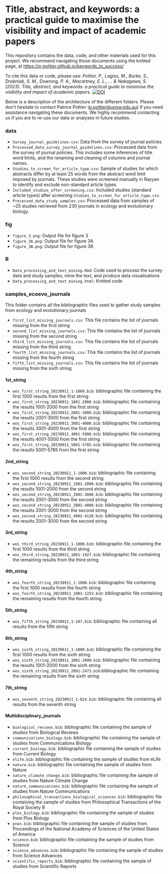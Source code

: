 # Title, abstract, and keywords: a practical guide to maximise the visibility and impact of academic papers

This repository contains the data, code, and other materials used for this project. We recommend navigating those documents using the knitted page, at https://p-pottier.github.io/keywords_to_success/

To cite this data or code, please use: *Pottier, P., Lagisz, M., Burke, S., Drobniak, S. M., Downing, P. A., Macartney, E. L., ... & Nakagawa, S. (2023). Title, abstract, and keywords: a practical guide to maximise the visibility and impact of academic papers.* [![DOI](https://zenodo.org/badge/696517502.svg)](https://zenodo.org/doi/10.5281/zenodo.11593509)

Below is a description of the architecture of the different folders. Please don't hesitate to contact Patrice Pottier (p.pottier@unsw.edu.au) if you need assistance navigating these documents. We highly recommend contacting us if you are to re-use our data or analyses in future studies.

### data 

* `Survey_journal_guidelines.csv`: Data from the survey of journal policies
* `Processed_data_survey_journal_guidelines.csv`: Processed data from the survey of journal policies. This includes some inferences of title word limits, and the renaming and cleaning of columns and journal names.
* `Studies_to_screen_for_article_type.csv`: Sample of studies for which abstracts differ by at least 25 words from the abstract word limit imposed by journals. These studies were screened manually in Rayyan to identify and exclude non-standard article types.
* `Included_studies_after_screening.csv`: Included studies (standard article types) after screening `Studies_to_screen_for_article_type.csv`.
* `Processed_data_study_samples.csv`: Processed data from samples of ~25 studies retrieved from 230 journals in ecology and evolutionary biology.

### fig 

* `figure_3.png`: Output file for figure 3
* `figure_3A.png`: Output file for figure 3A
* `figure_3B.png`: Output file for figure 3B

### R 

* `Data_processing_and_text_mining.Rmd`: Code used to process the survey data and study samples, mine the text, and produce data visualisations
* `Data_processing_and_text_mining.html`: Knitted code 

### samples_ecoevo_journals

This folder contains all the bibliographic files used to gather study samples from ecology and evolutionary journals 

* `first_list_missing_journals.csv`: This file contains the list of journals missing from the first string
* `second_list_missing_journals.csv`: This file contains the list of journals missing from the second string
* `third_list_missing_journals.csv`: This file contains the list of journals missing from the third string
* `fourth_list_missing_journals.csv`: This file contains the list of journals missing from the fourth string
* `fifth_list_missing_journals.csv`: This file contains the list of journals missing from the sixth string

#### 1st_string

* `wos_first_string_20230911_1-1000.bib`: bibliographic file containing the first 1000 results from the first string
* `wos_first_string_20230911_1001-2000.bib`: bibliographic file containing the results 1001-2000 from the first string
* `wos_first_string_20230911_2001-3000.bib`: bibliographic file containing the results 2001-3000 from the first string
* `wos_first_string_20230911_3001-4000.bib`: bibliographic file containing the results 3001-4000 from the first string
* `wos_first_string_20230911_4001-5000.bib`: bibliographic file containing the results 4001-5000 from the first string
* `wos_first_string_20230911_5001-5785.bib`: bibliographic file containing the results 5001-5785 from the first string

#### 2nd_string

* `wos_second_string_20230911_1-1000.bib`: bibliographic file containing the first 1000 results from the second string
* `wos_second_string_20230911_1001-2000.bib`: bibliographic file containing the results 1001-2000 from the second string
* `wos_second_string_20230911_2001-3000.bib`: bibliographic file containing the results 2001-3000 from the second string
* `wos_second_string_20230911_3001-4000.bib`: bibliographic file containing the results 2001-3000 from the second string
* `wos_second_string_20230911_4001-4120.bib`: bibliographic file containing the results 2001-3000 from the second string

#### 3rd_string

* `wos_third_string_20230911_1-1000.bib`: bibliographic file containing the first 1000 results from the third string
* `wos_third_string_20230911_1001-1927.bib`: bibliographic file containing the remaining results from the third string

#### 4th_string

* `wos_fourth_string_20230911_1-1000.bib`: bibliographic file containing the first 1000 results from the fourth string
* `wos_fourth_string_20230911_1001-1253.bib`: bibliographic file containing the remaining results from the fourth string

#### 5th_string

* `wos_fifth_string_20230911_1-247.bib`: bibliographic file containing all results from the fifth string

#### 6th_string

* `wos_sixth_string_20230911_1-1000.bib`: bibliographic file containing the first 1000 results from the sixth string
* `wos_sixth_string_20230911_1001-2000.bib`: bibliographic file containing the results 1001-2000 from the sixth string
* `wos_sixth_string_20230911_2001-2473.bib`:bibliographic file containing the remaining results from the sixth string

#### 7th_string

* `wos_seventh_string_20230911_1-824.bib`: bibliographic file containing all results from the seventh string

#### Multidisciplinary_journals 

* `biological_reviews.bib`: bibliographic file containing the sample of studies from Biological Reviews
* `communications_biology.bib`: bibliographic file containing the sample of studies from Communications Biology
* `current_biology.bib`: bibliographic file containing the sample of studies from Current Biology
* `elife.bib`:  bibliographic file containing the sample of studies from eLife
* `nature.bib`: bibliographic file containing the sample of studies from Nature
* `nature_climate_change.bib`: bibliographic file containing the sample of studies from Nature Climate Change
* `nature_communications.bib`: bibliographic file containing the sample of studies from Nature Communications
* `philosophical_transactions_biological_sciences.bib`: bibliographic file containing the sample of studies from Philosophical Transactions of the Royal Society B
* `plos_biology.bib`: bibliographic file containing the sample of studies from Plos Biology
* `pnas.bib`: bibliographic file containing the sample of studies from Proceedings of the National Academy of Sciences of the United States of America
* `science.bib`: bibliographic file containing the sample of studies from Science
* `science_advances.bib`: bibliographic file containing the sample of studies from Science Advances
* `scientific_reports.bib`: bibliographic file containing the sample of studies from Scientific Reports



